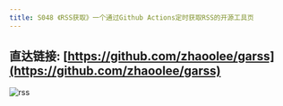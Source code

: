 ```yaml
---
title: S048 《RSS获取》一个通过Github Actions定时获取RSS的开源工具页
---
```



## 直达链接: [https://github.com/zhaoolee/garss](https://github.com/zhaoolee/garss)



![rss](https://cdn.fangyuanxiaozhan.com/assets/1615028572690zMEBENJM.png)